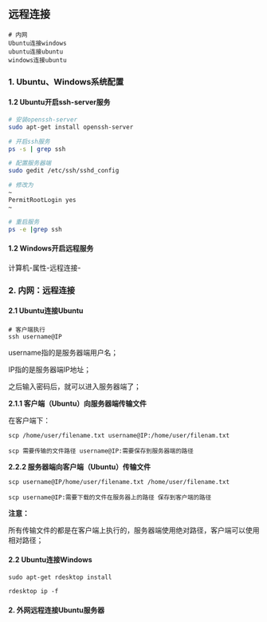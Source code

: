 ## 远程连接

```
# 内网
Ubuntu连接windows
ubuntu连接ubuntu
windows连接ubuntu
```

### 1. Ubuntu、Windows系统配置

#### 1.2 Ubuntu开启ssh-server服务

```bash
# 安装openssh-server
sudo apt-get install openssh-server

# 开启ssh服务
ps -s | grep ssh

# 配置服务器端
sudo gedit /etc/ssh/sshd_config

# 修改为
~
PermitRootLogin yes
~

# 重启服务
ps -e |grep ssh
```

#### 1.2 Windows开启远程服务

计算机-属性-远程连接-

### 2. 内网：远程连接

#### 2.1 Ubuntu连接Ubuntu

```
# 客户端执行
ssh username@IP
```

username指的是服务器端用户名；

IP指的是服务器端IP地址；

之后输入密码后，就可以进入服务器端了；

**2.1.1 客户端（Ubuntu）向服务器端传输文件**

在客户端下：

```
scp /home/user/filename.txt username@IP:/home/user/filenam.txt
```

```
scp 需要传输的文件路径 username@IP:需要保存到服务器端的路径
```

**2.2.2 服务器端向客户端（Ubuntu）传输文件**

```
scp username@IP/home/user/filename.txt /home/user/filename.txt
```

```
scp username@IP:需要下载的文件在服务器上的路径 保存到客户端的路径
```

**注意：**

所有传输文件的都是在客户端上执行的，服务器端使用绝对路径，客户端可以使用相对路径；



#### 2.2 Ubuntu连接Windows

```
sudo apt-get rdesktop install

rdesktop ip -f
```





#### 2. 外网远程连接Ubuntu服务器


